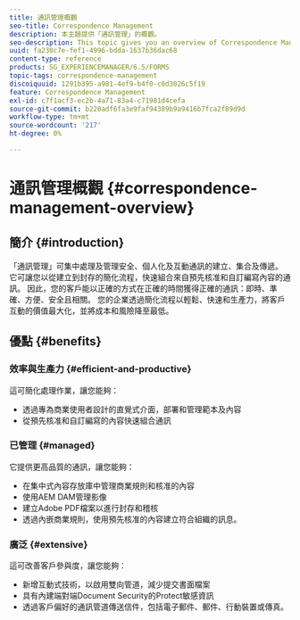 ```yaml
---
title: 通訊管理概觀
seo-title: Correspondence Management
description: 本主題提供「通訊管理」的概觀。
seo-description: This topic gives you an overview of Correspondence Management.
uuid: fa230c7e-fef1-4996-bdda-1637b36dac68
content-type: reference
products: SG_EXPERIENCEMANAGER/6.5/FORMS
topic-tags: correspondence-management
discoiquuid: 1291b395-a981-4ef9-b4f0-c0d3026c5f19
feature: Correspondence Management
exl-id: c7f1acf3-ec2b-4a71-83a4-c71981d4cefa
source-git-commit: b220adf6fa3e9faf94389b9a9416b7fca2f89d9d
workflow-type: tm+mt
source-wordcount: '217'
ht-degree: 0%

---
```


# 通訊管理概觀 {#correspondence-management-overview}

## 簡介 {#introduction}

「通訊管理」可集中處理及管理安全、個人化及互動通訊的建立、集合及傳遞。 它可讓您以從建立到封存的簡化流程，快速組合來自預先核准和自訂編寫內容的通訊。 因此，您的客戶能以正確的方式在正確的時間獲得正確的通訊：即時、準確、方便、安全且相關。 您的企業透過簡化流程以輕鬆、快速和生產力，將客戶互動的價值最大化，並將成本和風險降至最低。

## 優點 {#benefits}

### 效率與生產力 {#efficient-and-productive}

這可簡化處理作業，讓您能夠：

* 透過專為商業使用者設計的直覺式介面，部署和管理範本及內容
* 從預先核准和自訂編寫的內容快速組合通訊

### 已管理 {#managed}

它提供更高品質的通訊，讓您能夠：

* 在集中式內容存放庫中管理商業規則和核准的內容
* 使用AEM DAM管理影像
* 建立Adobe PDF檔案以進行封存和稽核
* 透過內嵌商業規則，使用預先核准的內容建立符合組織的訊息。

### 廣泛 {#extensive}

這可改善客戶參與度，讓您能夠：

* 新增互動式技術，以啟用雙向管道，減少提交書面檔案
* 具有內建端對端Document Security的Protect敏感資訊
* 透過客戶偏好的通訊管道傳送信件，包括電子郵件、郵件、行動裝置或傳真。
